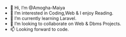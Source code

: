 - 👋 Hi, I’m @Amogha-Maiya
- 👀 I’m interested in Coding,Web & I enjoy Reading.
- 🌱 I’m currently learning Laravel.
- 💞️ I’m looking to collaborate on Web & Dbms Projects.
- 📫 Looking forward to code.

<!---
Amogha-Maiya/Amogha-Maiya is a ✨ special ✨ repository because its `README.md` (this file) appears on your GitHub profile.
You can click the Preview link to take a look at your changes.
--->
